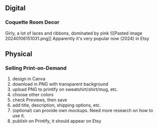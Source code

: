 ## Digital
### Coquette Room Decor
Girly, a lot of laces and ribbons, dominated by pink
![[Pasted image 20240106151031.png]]
Apparently it's very popular now (2024) in Etsy

## Physical
### Selling Print-on-Demand
1. design in Canva
2. download in PNG with transparent background
3. upload PNG to printify on sweatshirt/shirt/mug, etc.
4. choose other colors
5. check Previews, then save
6. add title, description, shipping options, etc.
7. (optional) can provide own mockups. Need more research on how to use it.
8. publish on Printify, it should appear on Etsy